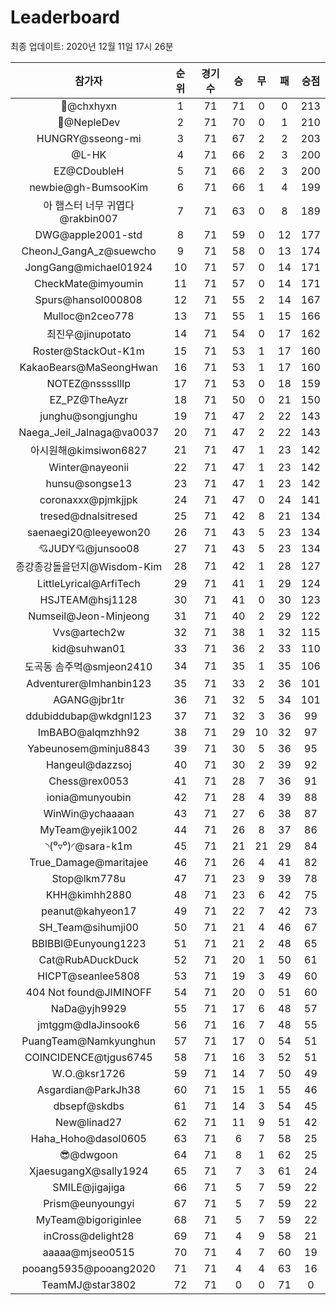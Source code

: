 # Leaderboard
최종 업데이트: 2020년 12월 11일 17시 26분




| 참가자 | 순위 | 경기수 | 승 | 무 | 패 | 승점 |
|:---:|:---:|:---:|:---:|:---:|:---:|:---:|
| 👑@chxhyxn | 1 | 71 | 71 | 0 | 0 | 213 |
| 💸@NepleDev | 2 | 71 | 70 | 0 | 1 | 210 |
| HUNGRY@sseong-mi | 3 | 71 | 67 | 2 | 2 | 203 |
| @L-HK | 4 | 71 | 66 | 2 | 3 | 200 |
| EZ@CDoubleH | 5 | 71 | 66 | 2 | 3 | 200 |
| newbie@gh-BumsooKim | 6 | 71 | 66 | 1 | 4 | 199 |
| 아 햄스터 너무 귀엽다@rakbin007 | 7 | 71 | 63 | 0 | 8 | 189 |
| DWG@apple2001-std | 8 | 71 | 59 | 0 | 12 | 177 |
| CheonJ_GangA_z@suewcho | 9 | 71 | 58 | 0 | 13 | 174 |
| JongGang@michael01924 | 10 | 71 | 57 | 0 | 14 | 171 |
| CheckMate@imyoumin | 11 | 71 | 57 | 0 | 14 | 171 |
| Spurs@hansol000808 | 12 | 71 | 55 | 2 | 14 | 167 |
| Mulloc@n2ceo778 | 13 | 71 | 55 | 1 | 15 | 166 |
| 최진우@jinupotato | 14 | 71 | 54 | 0 | 17 | 162 |
| Roster@StackOut-K1m | 15 | 71 | 53 | 1 | 17 | 160 |
| KakaoBears@MaSeongHwan | 16 | 71 | 53 | 1 | 17 | 160 |
| NOTEZ@nsssslllp | 17 | 71 | 53 | 0 | 18 | 159 |
| EZ_PZ@TheAyzr | 18 | 71 | 50 | 0 | 21 | 150 |
| junghu@songjunghu | 19 | 71 | 47 | 2 | 22 | 143 |
| Naega_Jeil_Jalnaga@va0037 | 20 | 71 | 47 | 2 | 22 | 143 |
| 아시원해@kimsiwon6827 | 21 | 71 | 47 | 1 | 23 | 142 |
| Winter@nayeonii | 22 | 71 | 47 | 1 | 23 | 142 |
| hunsu@songse13 | 23 | 71 | 47 | 1 | 23 | 142 |
| coronaxxx@pjmkjjpk | 24 | 71 | 47 | 0 | 24 | 141 |
| tresed@dnalsitresed | 25 | 71 | 42 | 8 | 21 | 134 |
| saenaegi20@leeyewon20 | 26 | 71 | 43 | 5 | 23 | 134 |
| 💘JUDY💘@junsoo08 | 27 | 71 | 43 | 5 | 23 | 134 |
| 종강종강돌을던지@Wisdom-Kim | 28 | 71 | 42 | 1 | 28 | 127 |
| LittleLyrical@ArfiTech | 29 | 71 | 41 | 1 | 29 | 124 |
| HSJTEAM@hsj1128 | 30 | 71 | 41 | 0 | 30 | 123 |
| Numseil@Jeon-Minjeong | 31 | 71 | 40 | 2 | 29 | 122 |
| Vvs@artech2w | 32 | 71 | 38 | 1 | 32 | 115 |
| kid@suhwan01 | 33 | 71 | 36 | 2 | 33 | 110 |
| 도곡동 솜주먹@smjeon2410 | 34 | 71 | 35 | 1 | 35 | 106 |
| Adventurer@Imhanbin123 | 35 | 71 | 33 | 2 | 36 | 101 |
| AGANG@jbr1tr | 36 | 71 | 32 | 5 | 34 | 101 |
| ddubiddubap@wkdgnl123 | 37 | 71 | 32 | 3 | 36 | 99 |
| ImBABO@alqmzhh92 | 38 | 71 | 29 | 10 | 32 | 97 |
| Yabeunosem@minju8843 | 39 | 71 | 30 | 5 | 36 | 95 |
| Hangeul@dazzsoj | 40 | 71 | 30 | 2 | 39 | 92 |
| Chess@rex0053 | 41 | 71 | 28 | 7 | 36 | 91 |
| ionia@munyoubin | 42 | 71 | 28 | 4 | 39 | 88 |
| WinWin@ychaaaan | 43 | 71 | 27 | 6 | 38 | 87 |
| MyTeam@yejik1002 | 44 | 71 | 26 | 8 | 37 | 86 |
| ◝(⁰▿⁰)◜@sara-k1m | 45 | 71 | 21 | 21 | 29 | 84 |
| True_Damage@maritajee | 46 | 71 | 26 | 4 | 41 | 82 |
| Stop@lkm778u | 47 | 71 | 23 | 9 | 39 | 78 |
| KHH@kimhh2880 | 48 | 71 | 23 | 6 | 42 | 75 |
| peanut@kahyeon17 | 49 | 71 | 22 | 7 | 42 | 73 |
| SH_Team@sihumji00 | 50 | 71 | 21 | 4 | 46 | 67 |
| BBIBBI@Eunyoung1223 | 51 | 71 | 21 | 2 | 48 | 65 |
| Cat@RubADuckDuck | 52 | 71 | 20 | 1 | 50 | 61 |
| HICPT@seanlee5808 | 53 | 71 | 19 | 3 | 49 | 60 |
| 404 Not found@JIMINOFF | 54 | 71 | 20 | 0 | 51 | 60 |
| NaDa@yjh9929 | 55 | 71 | 17 | 6 | 48 | 57 |
| jmtggm@dlaJinsook6 | 56 | 71 | 16 | 7 | 48 | 55 |
| PuangTeam@Namkyunghun | 57 | 71 | 17 | 0 | 54 | 51 |
| COINCIDENCE@tjgus6745 | 58 | 71 | 16 | 3 | 52 | 51 |
| W.O.@ksr1726 | 59 | 71 | 14 | 7 | 50 | 49 |
| Asgardian@ParkJh38 | 60 | 71 | 15 | 1 | 55 | 46 |
| dbsepf@skdbs | 61 | 71 | 14 | 3 | 54 | 45 |
| New@linad27 | 62 | 71 | 11 | 9 | 51 | 42 |
| Haha_Hoho@dasol0605 | 63 | 71 | 6 | 7 | 58 | 25 |
| 😎@dwgoon | 64 | 71 | 8 | 1 | 62 | 25 |
| XjaesugangX@sally1924 | 65 | 71 | 7 | 3 | 61 | 24 |
| SMILE@jigajiga | 66 | 71 | 5 | 7 | 59 | 22 |
| Prism@eunyoungyi | 67 | 71 | 5 | 7 | 59 | 22 |
| MyTeam@bigoriginlee | 68 | 71 | 5 | 7 | 59 | 22 |
| inCross@delight28 | 69 | 71 | 4 | 9 | 58 | 21 |
| aaaaa@mjseo0515 | 70 | 71 | 4 | 7 | 60 | 19 |
| pooang5935@pooang2020 | 71 | 71 | 4 | 4 | 63 | 16 |
| TeamMJ@star3802 | 72 | 71 | 0 | 0 | 71 | 0 |